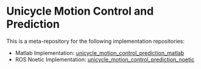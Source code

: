 
# Unicycle Motion Control and Prediction

This is a meta-repository for the following implementation repositories:

- Matlab Implementation: [unicycle_motion_control_prediction_matlab](https://github.com/core-robotics-research/unicycle_motion_control_prediction_matlab)
- ROS Noetic Implementation: [unicycle_motion_control_prediction_noetic](https://github.com/core-robotics-research/unicycle_motion_control_prediction_noetic)
